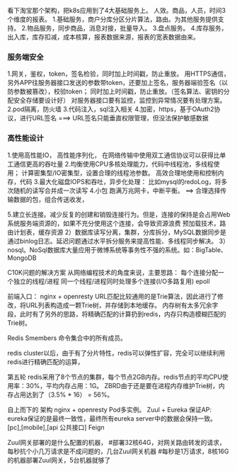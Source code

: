 看下淘宝那个架构，把k8s应用到了4大基础服务上。
人效。商品，人员，时间3个维度的报表。
1.基础服务，商户分库分区分片算法，路由。为其他服务提供支持。
2.物品服务，同步商品，消息对接，批量导入。
3.盘点服务。
4.库存服务，出入库，库存扣减，成本核算，报表数据来源，报表的宽表数据由来。



###  服务端安全   ###
  1.网关，鉴权，token，签名检验，同时加上时间戳，防止重放。
      用HTTPS通信，另外APP往服务器接口发送的参数带token，还要加上签名，服务器端验签名（以防参数被篡改），校验token；
      同时加上时间戳，防止重放。（签名算法、密钥的分配安全存储要设计好）
      对服务器接口要有监控，监控到异常情况要有处理方案。
  2.pod隔离，防火墙
  3.代码注入，sql注入相关
  4.加密，https，基于OAuth2协议，进行URL签名 ===> URL签名只能垂直权限管理，但没法保护敏感数据


###  高性能设计  ###
  1.使用高性能IO，  高性能序列化，   在网络传输中使用双工通信协议可以获得比单工通信更高的吞吐量
  2.均衡使用CPU多核处理能力，代码中线程池，多线程使用； 计算密集型/IO密集型，设置合理的线程池参数。
    高效合理地使用和控制内存，代码
  3.最大化磁盘IOPS和吞吐，异步化处理： 比如mysql的redoLog，将多次随机的读写合并成一次读写
  4.小包 跑满万兆网卡，中断平衡。   ==> 合理选择传输数据的包，组合传送收发，

  5.建立长连接。减少反复的创建和销毁连接行为。但是，连接的保持是会占用Web系统服务端资源的，如果不充分使用这个连接，会导致资源浪费
    预加载技术，路由计划表，缓存资源
    2）数据库读写分离，集群，分库拆分，MySQL数据同步是通过binlog日志。延迟问题通过水平拆分服务来提高性能、多线程同步解决。
    3）nosql。NoSql数据库大量应用于微博系统等事务性不强的系统。如：BigTable、MongoDB 

C10K问题的解决方案
从网络编程技术的角度来说，主要思路：
  每个连接分配一个独立的线程/进程
  同一个线程/进程同时处理多个连接(I/O多路复用) epoll

前端入口： nginx + openresty
    URL匹配比较通用的是Trie算法，因此进行了修改，将URL列表构造成一颗Trie树，并存储到本地缓存。
    内存树有太多冗余字段，此时有了另外的思路，将精确匹配的计算扔到redis，内存只构造模糊匹配的Trie树。

Redis Smembers 命令集合中的所有成员。


redis cluster以后，由于有了分片特性，redis可以弹性扩容，完全可以继续利用redis进行精确匹配的运算，

第五轮
redis采用了8个节点的集群，每个节点2GB内存。redis节点的平均CPU使用率：30%，平均内存占用：1G。
    ZBRD由于还是要在进程内存维护Trie树，内存占用达到了（3.5% * 16） = 56%。

自上而下的  架构
nginx + openresty
  Pod多实例。
    Zuul    +   Eureka  保证AP: eureka保证的是最终一致性，最终所有eureka server中的数据会保持一致。
[pc],[mobile],[api 公共接口]
    Feign
   
   
Zuul网关部署的是什么配置的机器，
  #部署32核64G，对网关路由转发的请求，每秒抗个小几万请求是不成问题的，几台Zuul网关机器
  #每秒是1万请求，8核16G的机器部署Zuul网关，5台机器就够了
    